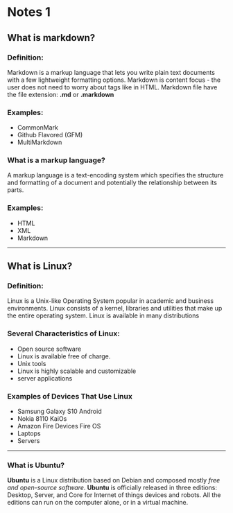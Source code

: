 # Notes 1

## What is markdown?
### Definition:
Markdown is a markup language that lets you write plain text documents with a few lightweight formatting options. Markdown is content focus - the user does not need to worry about tags like in HTML. 
Markdown file have the file extension: **.md** or **.markdown** 
### Examples:
- CommonMark
- Github Flavored (GFM) 
- MultiMarkdown
### What is a markup language?
A markup language is a text-encoding system which specifies the structure and formatting of a document and potentially the relationship between its parts.
### Examples:
- HTML
- XML
- Markdown

<hr>

## What is Linux?
### Definition:
Linux is a Unix-like Operating System popular in academic and business environments. Linux consists of a kernel, libraries and utilities that make up the entire operating system. Linux is available in many distributions 
### Several Characteristics of Linux:
- Open source software
- Linux is available free of charge.
- Unix tools
- Linux is highly scalable and customizable
- server applications
### Examples of Devices That Use Linux
- Samsung Galaxy S10 Android
- Nokia 8110 KaiOs
- Amazon Fire Devices Fire OS
- Laptops
- Servers

<hr>

### What is Ubuntu?
**Ubuntu** is a Linux distribution based on Debian and composed mostly *free and open-source software*. **Ubuntu** is officially released in three editions: Desktop, Server, and Core for Internet of things devices and robots. All the editions can run on the computer alone, or in a virtual machine. 